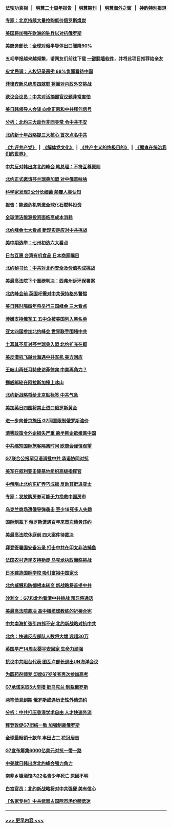 #### [法轮功真相](https://github.com/gfw-breaker/truth/blob/master/README.md?t=0) &nbsp;&nbsp;|&nbsp;&nbsp; [明慧二十周年报告](https://github.com/gfw-breaker/mh-reports/blob/master/README.md?t=0) &nbsp;&nbsp;|&nbsp;&nbsp;[明慧期刊](https://github.com/gfw-breaker/mh-qikan) &nbsp;&nbsp;|&nbsp;&nbsp; [明慧海外之窗](https://github.com/gfw-breaker/mh-news/blob/master/README.md?t=0) &nbsp;&nbsp;|&nbsp;&nbsp; [神韵特别报道](https://github.com/gfw-breaker/mh-news/blob/master/shenyun.md?t=0)
#### [专家：北京持续大量抢购低价俄罗斯煤炭](../pages/nsc418/n13770387.md?t=06301551) 
#### [美国将加强在欧洲的驻兵以对抗俄罗斯](../pages/nsc418/n13770377.md?t=06301551) 
#### [美商务部长：全球对俄半导体出口骤降90%](../pages/nsc418/n13770314.md?t=06301551) 
#### 五毛举报越来越频繁，请网友们前往下载 [一键翻墙软件](https://github.com/gfw-breaker/ssr-accounts)，并将此项目推荐给亲友
#### [皮尤民调：人权记录恶劣 68%负面看待中国](../pages/nsc418/n13770177.md?t=06301551) 
#### [菲律宾新总统周四就职 将面对内政外交挑战](../pages/nsc418/n13770206.md?t=06301551) 
#### [欧议会议员：中共对活摘器官议题非常害怕](../pages/nsc418/n13770228.md?t=06301551) 
#### [美日韩领导人会谈 向金正恩和中共释何信号](../pages/nsc418/n13770127.md?t=06301551) 
#### [分析：北约三大动作非同寻常 令中共不安](../pages/nsc418/n13770139.md?t=06301551) 
#### [北约新十年战略提三大核心 首次点名中共](../pages/nsc418/n13770147.md?t=06301551) 
#### [《九评共产党》](https://github.com/begood0513/9ping.md/blob/master/README.md) &nbsp;|&nbsp; [《解体党文化》](../../../../jtdwh.md/blob/master/README.md)  &nbsp;|&nbsp; [《共产主义的终极目的》](../../../../gczydzjmd.md/blob/master/README.md) &nbsp;|&nbsp; [《魔鬼在统治我们的世界》](../../../../mgztzwmdsj.md/blob/master/README.md) 
#### [中共反对韩出席北约峰会 韩总理：不符互尊原则](../pages/nsc418/n13770144.md?t=06301551) 
#### [北约正式邀请芬兰瑞典加盟 对中俄意味啥](../pages/nsc418/n13770053.md?t=06301551) 
#### [科学家发现2公分长细菌 颠覆人类认知](../pages/nsc418/n13770091.md?t=06301551) 
#### [报告：能源危机刺激全球化石燃料投资](../pages/nsc418/n13770029.md?t=06301551) 
#### [全球清洁能源投资面临高成本消耗](../pages/nsc418/n13770024.md?t=06301551) 
#### [北约峰会七大看点 新现实是应对中共挑战](../pages/nsc418/n13769989.md?t=06301551) 
#### [美中期选举：七州初选六大看点](../pages/nsc418/n13769936.md?t=06301551) 
#### [日台互惠 台湾有机食品 日本商家瞩目](../pages/nsc418/n13769960.md?t=06301551) 
#### [北约秘书长：中共对北约安全及价值构成挑战](../pages/nsc418/n13769831.md?t=06301551) 
#### [美最高法院下个重磅判决：西弗州诉环保署案](../pages/nsc418/n13769362.md?t=06301551) 
#### [北约峰会前 英国吁需对中共保持格外警惕](../pages/nsc418/n13769720.md?t=06301551) 
#### [美日韩时隔四年将举行三国峰会 三大看点](../pages/nsc418/n13769746.md?t=06301551) 
#### [涉嫌支持俄军工 五中企被美国列入黑名单](../pages/nsc418/n13769660.md?t=06301551) 
#### [亚太四国参加北约峰会 世界联手围堵中共](../pages/nsc418/n13769462.md?t=06301551) 
#### [土耳其不反对芬兰瑞典入盟 北约扩充在即](../pages/nsc418/n13769476.md?t=06301551) 
#### [美反潜机飞越台海遇中共军机 美方回应](../pages/nsc418/n13769433.md?t=06301551) 
#### [王岐山再任习特使访菲律宾 中美再角力？](../pages/nsc418/n13769385.md?t=06301551) 
#### [挪威邮轮在阿拉斯加撞上冰山](../pages/nsc418/n13769426.md?t=06301551) 
#### [北约新战略将给北京贴标签 中共气急](../pages/nsc418/n13769418.md?t=06301551) 
#### [美加英日四国将禁止进口俄罗斯黄金](../pages/nsc418/n13769420.md?t=06301551) 
#### [进一步向普京施压 G7同意限制俄罗斯油价](../pages/nsc418/n13769361.md?t=06301551) 
#### [清零政策令外企损失严重 逾半韩企欲撤离中国](../pages/nsc418/n13769374.md?t=06301551) 
#### [中共缩短国际旅客隔离时间 欧商会谨慎观望](../pages/nsc418/n13769210.md?t=06301551) 
#### [G7联合公报罕见语调批中共 承诺协同对抗](../pages/nsc418/n13769314.md?t=06301551) 
#### [美军在叙利亚击毙基地组织高级指挥官](../pages/nsc418/n13769102.md?t=06301551) 
#### [中俄阻止北约东扩弄巧成拙 反助其挺进亚太](../pages/nsc418/n13768822.md?t=06301551) 
#### [专家：发放购房券可能无力挽救中国房市](../pages/nsc418/n13769001.md?t=06301551) 
#### [乌克兰商场遭俄导弹袭击 至少18死多人失踪](../pages/nsc418/n13768836.md?t=06301551) 
#### [国际制裁下 俄罗斯遭遇百年来首次债务违约](../pages/nsc418/n13768692.md?t=06301551) 
#### [美最高法院休庭前 四大案件待裁决](../pages/nsc418/n13768668.md?t=06301551) 
#### [拜登签署国安备忘录 打击中共在印太非法捕鱼](../pages/nsc418/n13768729.md?t=06301551) 
#### [法国农村选民支持勒庞 马克龙执政面临挑战](../pages/nsc418/n13768727.md?t=06301551) 
#### [日本建造国际学校 吸引富裕中国家长](../pages/nsc418/n13768661.md?t=06301551) 
#### [北约威慑和防御根本转变 新战略将首提中共](../pages/nsc418/n13768665.md?t=06301551) 
#### [沙利文：G7和北约看清中共挑战 拜习将通话](../pages/nsc418/n13768652.md?t=06301551) 
#### [美最高法院裁决 高中橄榄球教练的祈祷合宪](../pages/nsc418/n13768604.md?t=06301551) 
#### [中共南海扩张引四邻不安 北约新战略对抗中共](../pages/nsc418/n13768632.md?t=06301551) 
#### [北约：快速反应部队人数将大增 远超30万](../pages/nsc418/n13768594.md?t=06301551) 
#### [英国早产14周女婴平安回家 生命力顽强](../pages/nsc418/n13768227.md?t=06301551) 
#### [抗议中共阻台代表 图瓦卢部长退出UN海洋会议](../pages/nsc418/n13768461.md?t=06301551) 
#### [为圆药剂师梦 印度67岁爷爷再次参加高考](../pages/nsc418/n13768255.md?t=06301551) 
#### [G7承诺采取5大举措 挺乌克兰 制裁俄罗斯](../pages/nsc418/n13768462.md?t=06301551) 
#### [两笔债息到期 俄罗斯或遇历史性外债违约](../pages/nsc418/n13768372.md?t=06301551) 
#### [分析：中共打压香港学术自由 人才快速外流](../pages/nsc418/n13768191.md?t=06301551) 
#### [拜登敦促G7团结一致 加强制裁俄罗斯](../pages/nsc418/n13768111.md?t=06301551) 
#### [全球最畅销十款车 丰田占二 花冠居首](../pages/nsc418/n13763164.md?t=06301551) 
#### [G7宣布筹集6000亿美元对抗一带一路](../pages/nsc418/n13767783.md?t=06301551) 
#### [中美就日韩出席北约峰会强力角力](../pages/nsc418/n13767842.md?t=06301551) 
#### [南非乡镇酒馆内22名青少年死亡 原因不明](../pages/nsc418/n13767905.md?t=06301551) 
#### [白宫官员：北约新战略将对中共强硬 美有信心](../pages/nsc418/n13767901.md?t=06301551) 
#### [【名家专栏】中共武器占国际市场份额低迷](../pages/nsc418/n13767741.md?t=06301551) 

----
#### [ >>> 更早内容 <<< ](../indexes/nsc418-earlier.md)
